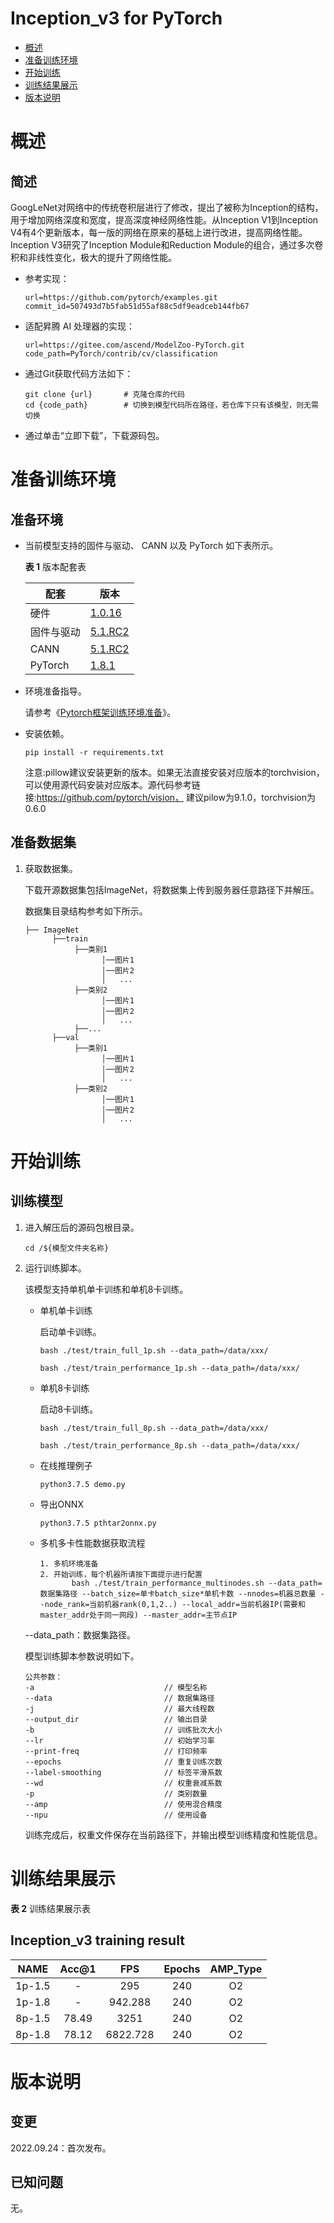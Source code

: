 # Inception_v3 for PyTorch

-   [概述](概述.md)
-   [准备训练环境](准备训练环境.md)
-   [开始训练](开始训练.md)
-   [训练结果展示](训练结果展示.md)
-   [版本说明](版本说明.md)


# 概述

## 简述

GoogLeNet对网络中的传统卷积层进行了修改，提出了被称为Inception的结构，用于增加网络深度和宽度，提高深度神经网络性能。从Inception V1到Inception V4有4个更新版本，每一版的网络在原来的基础上进行改进，提高网络性能。Inception V3研究了Inception Module和Reduction Module的组合，通过多次卷积和非线性变化，极大的提升了网络性能。

- 参考实现：

  ```
  url=https://github.com/pytorch/examples.git
  commit_id=507493d7b5fab51d55af88c5df9eadceb144fb67
  ```

- 适配昇腾 AI 处理器的实现：

  ```
  url=https://gitee.com/ascend/ModelZoo-PyTorch.git
  code_path=PyTorch/contrib/cv/classification
  ```

- 通过Git获取代码方法如下：

  ```
  git clone {url}       # 克隆仓库的代码
  cd {code_path}        # 切换到模型代码所在路径，若仓库下只有该模型，则无需切换
  ```

- 通过单击“立即下载”，下载源码包。

# 准备训练环境

## 准备环境

- 当前模型支持的固件与驱动、 CANN 以及 PyTorch 如下表所示。

  **表 1**  版本配套表

  | 配套       | 版本                                                         |
  | ---------- | ------------------------------------------------------------ |
  | 硬件 | [1.0.16](https://www.hiascend.com/hardware/firmware-drivers?tag=commercial) |
  | 固件与驱动 | [5.1.RC2](https://www.hiascend.com/hardware/firmware-drivers?tag=commercial) |
  | CANN       | [5.1.RC2](https://www.hiascend.com/software/cann/commercial?version=5.1.RC2) |
  | PyTorch    | [1.8.1](https://gitee.com/ascend/pytorch/tree/master/)|

- 环境准备指导。

  请参考《[Pytorch框架训练环境准备](https://www.hiascend.com/document/detail/zh/ModelZoo/pytorchframework/ptes)》。

- 安装依赖。

  ```
  pip install -r requirements.txt
  ```
  注意:pillow建议安装更新的版本。如果无法直接安装对应版本的torchvision，可以使用源代码安装对应版本。源代码参考链接:https://github.com/pytorch/vision， 建议pilow为9.1.0，torchvision为0.6.0

## 准备数据集

1. 获取数据集。

   下载开源数据集包括ImageNet，将数据集上传到服务器任意路径下并解压。

   数据集目录结构参考如下所示。

   ```
   ├── ImageNet
         ├──train
              ├──类别1
                    │──图片1
                    │──图片2
                    │   ...
              ├──类别2
                    │──图片1
                    │──图片2
                    │   ...
              ├──...
         ├──val
              ├──类别1
                    │──图片1
                    │──图片2
                    │   ...
              ├──类别2
                    │──图片1
                    │──图片2
                    │   ...
   ```

# 开始训练

## 训练模型

1. 进入解压后的源码包根目录。

   ```
   cd /${模型文件夹名称}
   ```

2. 运行训练脚本。

   该模型支持单机单卡训练和单机8卡训练。

   - 单机单卡训练

     启动单卡训练。

     ```
     bash ./test/train_full_1p.sh --data_path=/data/xxx/

     bash ./test/train_performance_1p.sh --data_path=/data/xxx/
     ```

   - 单机8卡训练

     启动8卡训练。

     ```
     bash ./test/train_full_8p.sh --data_path=/data/xxx/

     bash ./test/train_performance_8p.sh --data_path=/data/xxx/
     ```
   - 在线推理例子
      ```
      python3.7.5 demo.py
      ```
   - 导出ONNX
      ```
      python3.7.5 pthtar2onnx.py
      ```
   - 多机多卡性能数据获取流程
     ```
     1. 多机环境准备
     2. 开始训练，每个机器所请按下面提示进行配置
            bash ./test/train_performance_multinodes.sh --data_path=数据集路径 --batch_size=单卡batch_size*单机卡数 --nnodes=机器总数量 --node_rank=当前机器rank(0,1,2..) --local_addr=当前机器IP(需要和master_addr处于同一网段) --master_addr=主节点IP
     ```
   --data_path：数据集路径。

   模型训练脚本参数说明如下。

   ```
   公共参数：
   -a                             // 模型名称
   --data                         // 数据集路径
   -j                             // 最大线程数
   --output_dir                   // 输出目录
   -b                             // 训练批次大小
   --lr                           // 初始学习率
   --print-freq                   // 打印频率
   --epochs                       // 重复训练次数
   --label-smoothing              // 标签平滑系数
   --wd                           // 权重衰减系数
   -p                             // 类别数量
   --amp                          // 使用混合精度
   --npu                          // 使用设备
   ```

   训练完成后，权重文件保存在当前路径下，并输出模型训练精度和性能信息。

# 训练结果展示

**表 2**  训练结果展示表

## Inception_v3 training result

| NAME | Acc@1  | FPS | Epochs   | AMP_Type |
| :------: | :------: | :------: | :------: | :------: |
| 1p-1.5   | - | 295  | 240     | O2       |
| 1p-1.8   | - | 942.288 | 240      | O2       |
| 8p-1.5   | 78.49 | 3251  | 240     | O2       |
| 8p-1.8   | 78.12 | 6822.728 | 240      | O2       |
# 版本说明

## 变更

2022.09.24：首次发布。

## 已知问题

无。

